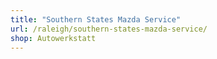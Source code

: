 ```yaml
---
title: "Southern States Mazda Service"
url: /raleigh/southern-states-mazda-service/
shop: Autowerkstatt
---
```

